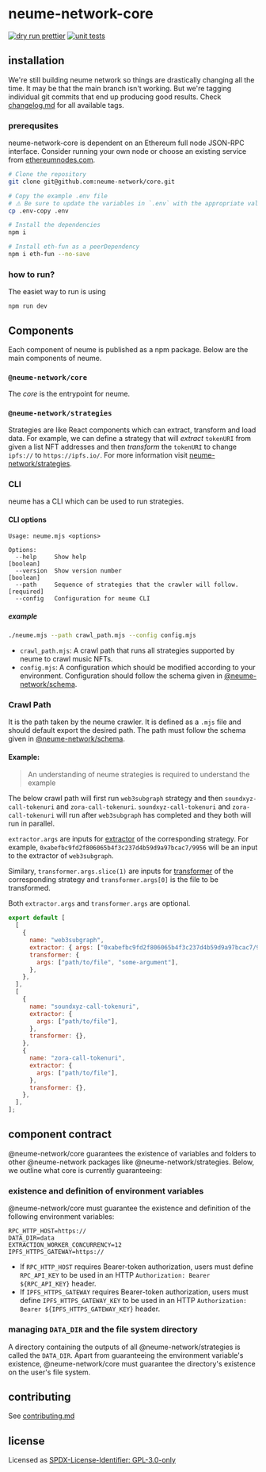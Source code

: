 # neume-network-core

[![dry run prettier](https://github.com/neume-network/core/actions/workflows/prettier.yml/badge.svg)](https://github.com/neume-network/core/actions/workflows/prettier.yml)
[![unit tests](https://github.com/neume-network/core/actions/workflows/node.js.yml/badge.svg)](https://github.com/neume-network/core/actions/workflows/node.js.yml)

## installation

We're still building neume network so things are drastically changing all the
time. It may be that the main branch isn't working. But we're tagging individual
git commits that end up producing good results. Check
[changelog.md](https://github.com/neume-network/core/blob/main/changelog.md) for
all available tags.

### prerequsites

neume-network-core is dependent on an Ethereum full node JSON-RPC interface.
Consider running your own node or choose an existing service from
[ethereumnodes.com](https://ethereumnodes.com/).

```bash
# Clone the repository
git clone git@github.com:neume-network/core.git

# Copy the example .env file
# ⚠️ Be sure to update the variables in `.env` with the appropriate values!
cp .env-copy .env

# Install the dependencies
npm i

# Install eth-fun as a peerDependency
npm i eth-fun --no-save
```

### how to run?

The easiet way to run is using

```
npm run dev
```

## Components

Each component of neume is published as a npm package. Below are the main
components of neume.

### `@neume-network/core`

The _core_ is the entrypoint for neume.

### `@neume-network/strategies`

Strategies are like React components which can extract, transform and load data.
For example, we can define a strategy that will _extract_ `tokenURI` from given
a list NFT addresses and then _transform_ the `tokenURI` to change `ipfs://` to
`https://ipfs.io/`. For more information visit
[neume-network/strategies](https://github.com/neume-network/strategies/).

### CLI

neume has a CLI which can be used to run strategies.

#### CLI options

```
Usage: neume.mjs <options>

Options:
  --help     Show help                                                 [boolean]
  --version  Show version number                                       [boolean]
  --path     Sequence of strategies that the crawler will follow.     [required]
  --config   Configuration for neume CLI
```

##### example

```sh
./neume.mjs --path crawl_path.mjs --config config.mjs
```

- `crawl_path.mjs`: A crawl path that runs all strategies supported by neume to
  crawl music NFTs.
- `config.mjs`: A configuration which should be modified according to your
  environment. Configuration should follow the schema given in
  [@neume-network/schema](https://github.com/neume-network/schema/blob/main/src/schema.mjs).

### Crawl Path

It is the path taken by the neume crawler. It is defined as a `.mjs` file and
should default export the desired path. The path must follow the schema given in
[@neume-network/schema](https://github.com/neume-network/schema/blob/main/src/schema.mjs).

#### Example:

> An understanding of neume strategies is required to understand the example

The below crawl path will first run `web3subgraph` strategy and then
`soundxyz-call-tokenuri` and `zora-call-tokenuri`. `soundxyz-call-tokenuri` and
`zora-call-tokenuri` will run after `web3subgraph` has completed and they both
will run in parallel.

`extractor.args` are inputs for
[extractor](https://github.com/neume-network/strategies/#extractor-strategy-interface-definition)
of the corresponding strategy. For example,
`0xabefbc9fd2f806065b4f3c237d4b59d9a97bcac7/9956` will be an input to the
extractor of `web3subgraph`.

Similary, `transformer.args.slice(1)` are inputs for
[transformer](https://github.com/neume-network/strategies/#transformer-strategy-interface-definition)
of the corresponding strategy and `transformer.args[0]` is the file to be
transformed.

Both `extractor.args` and `transformer.args` are optional.

```js
export default [
  [
    {
      name: "web3subgraph",
      extractor: { args: ["0xabefbc9fd2f806065b4f3c237d4b59d9a97bcac7/9956"] },
      transformer: {
        args: ["path/to/file", "some-argument"],
      },
    },
  ],
  [
    {
      name: "soundxyz-call-tokenuri",
      extractor: {
        args: ["path/to/file"],
      },
      transformer: {},
    },
    {
      name: "zora-call-tokenuri",
      extractor: {
        args: ["path/to/file"],
      },
      transformer: {},
    },
  ],
];
```

## component contract

@neume-network/core guarantees the existence of variables and folders to other
@neume-network packages like @neume-network/strategies. Below, we outline what
core is currently guaranteeing:

### existence and definition of environment variables

@neume-network/core must guarantee the existence and definition of the following
environment variables:

```
RPC_HTTP_HOST=https://
DATA_DIR=data
EXTRACTION_WORKER_CONCURRENCY=12
IPFS_HTTPS_GATEWAY=https://
```

- If `RPC_HTTP_HOST` requires Bearer-token authorization, users must define
  `RPC_API_KEY` to be used in an HTTP `Authorization: Bearer ${RPC_API_KEY}`
  header.
- If `IPFS_HTTPS_GATEWAY` requires Bearer-token authorization, users must define
  `IPFS_HTTPS_GATEWAY_KEY` to be used in an HTTP
  `Authorization: Bearer ${IPFS_HTTPS_GATEWAY_KEY}` header.

### managing `DATA_DIR` and the file system directory

A directory containing the outputs of all @neume-network/strategies is called
the `DATA_DIR`. Apart from guaranteeing the environment variable's existence,
@neume-network/core must guarantee the directory's existence on the user's file
system.

## contributing

See [contributing.md](./contributing.md)

## license

Licensed as
[SPDX-License-Identifier: GPL-3.0-only](https://spdx.org/licenses/GPL-3.0-only.html)
